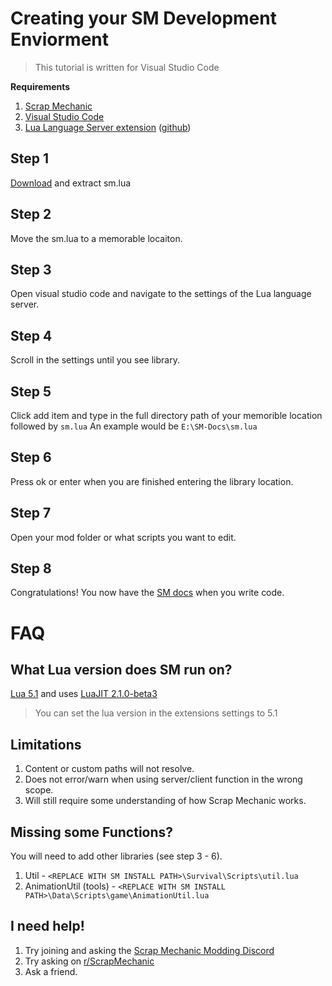 # Creating your SM Development Enviorment
> This tutorial is written for Visual Studio Code

**Requirements**
 1. [Scrap Mechanic](https://store.steampowered.com/app/387990/Scrap_Mechanic/)
 2. [Visual Studio Code](https://code.visualstudio.com/) 
 3. [Lua Language Server extension](https://marketplace.visualstudio.com/items?itemName=sumneko.lua) ([github](https://github.com/sumneko/lua-language-server))

## Step 1
[Download](https://scrapmechanic.com/api/lua.zip) and extract sm.lua

## Step 2
Move the sm.lua to a memorable locaiton.

## Step 3
Open visual studio code and navigate to the settings of the Lua language server.

## Step 4
Scroll in the settings until you see library.

## Step 5
Click add item and type in the full directory path of your memorible location followed by 
``sm.lua``
An example would be
``E:\SM-Docs\sm.lua``

## Step 6
Press ok or enter when you are finished entering the library location.

## Step 7
Open your mod folder or what scripts you want to edit.

## Step 8
Congratulations! You now have the [SM docs](https://scrapmechanic.com/api/index.html) when you write code.

# FAQ

## What Lua version does SM run on?
 [Lua 5.1](https://www.lua.org/manual/5.1/) and uses [LuaJIT 2.1.0-beta3](https://github.com/elikosan/luajit-2.1)
 
 > You can set the lua version in the extensions settings to 5.1

## Limitations
1. Content or custom paths will not resolve.
2. Does not error/warn when using server/client function in the wrong scope.
3. Will still require some understanding of how Scrap Mechanic works.

## Missing some Functions?
You will need to add other libraries (see step 3 - 6).

 1. Util - ```<REPLACE WITH SM INSTALL PATH>\Survival\Scripts\util.lua```
 2. AnimationUtil (tools) - ```<REPLACE WITH SM INSTALL PATH>\Data\Scripts\game\AnimationUtil.lua```

## I need help!
1. Try joining and asking the [Scrap Mechanic Modding Discord](https://discord.gg/SVEFyus)
2. Try asking on [r/ScrapMechanic](https://www.reddit.com/r/ScrapMechanic/)
3. Ask a friend.
